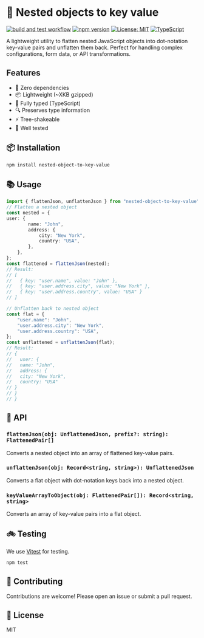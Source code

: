 # 🦤 Nested objects to key value

[![build and test workflow](https://github.com/github/docs/actions/workflows/ci.yml/badge.svg)](https://github.com/eivindingebrigtsen/nested-object-to-key-value/actions/workflows/ci.yml)
[![npm version](https://badge.fury.io/js/nested-object-to-key-value.svg)](https://www.npmjs.com/package/nested-object-to-key-value)
[![License: MIT](https://img.shields.io/badge/License-MIT-yellow.svg)](https://opensource.org/licenses/MIT)
[![TypeScript](https://img.shields.io/badge/TypeScript-Ready-blue.svg)](https://www.typescriptlang.org/)

A lightweight utility to flatten nested JavaScript objects into dot-notation key-value pairs and unflatten them back. Perfect for handling complex configurations, form data, or API transformations.

## Features

- 🎯 Zero dependencies
- 📦 Lightweight (~XKB gzipped)
- 💪 Fully typed (TypeScript)
- 🔍 Preserves type information
- ⚡ Tree-shakeable
- 🧪 Well tested

## 📦 Installation

```bash
npm install nested-object-to-key-value
```

## 📚 Usage

```ts
import { flattenJson, unflattenJson } from "nested-object-to-key-value";
// Flatten a nested object
const nested = {
user: {
		name: "John",
		address: {
			city: "New York",
			country: "USA",
		},
	},
};
const flattened = flattenJson(nested);
// Result:
// [
//   { key: "user.name", value: "John" },
//   { key: "user.address.city", value: "New York" },
//   { key: "user.address.country", value: "USA" }
// ]

// Unflatten back to nested object
const flat = {
	"user.name": "John",
	"user.address.city": "New York",
	"user.address.country": "USA",
};
const unflattened = unflattenJson(flat);
// Result:
// {
//   user: {
//   name: "John",
//   address: {
//   city: "New York",
//   country: "USA"
// }
// }
// }


```
## 📘 API

### `flattenJson(obj: UnflattenedJson, prefix?: string): FlattenedPair[]`
Converts a nested object into an array of flattened key-value pairs.

### `unflattenJson(obj: Record<string, string>): UnflattenedJson`
Converts a flat object with dot-notation keys back into a nested object.

### `keyValueArrayToObject(obj: FlattenedPair[]): Record<string, string>`
Converts an array of key-value pairs into a flat object.

## 🚲 Testing

We use [Vitest](https://vitest.dev/) for testing.

```bash
npm test
```

## 🤝 Contributing

Contributions are welcome! Please open an issue or submit a pull request.



## 📝 License

MIT